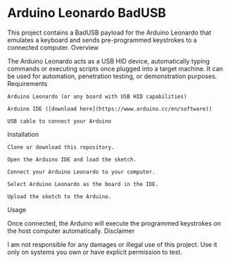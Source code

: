 # Arduino Leonardo BadUSB

This project contains a BadUSB payload for the Arduino Leonardo that emulates a keyboard and sends pre-programmed keystrokes to a connected computer.
Overview

The Arduino Leonardo acts as a USB HID device, automatically typing commands or executing scripts once plugged into a target machine. It can be used for automation, penetration testing, or demonstration purposes.
Requirements

    Arduino Leonardo (or any board with USB HID capabilities)

    Arduino IDE ([download here](https://www.arduino.cc/en/software))

    USB cable to connect your Arduino

Installation

    Clone or download this repository.

    Open the Arduino IDE and load the sketch.

    Connect your Arduino Leonardo to your computer.

    Select Arduino Leonardo as the board in the IDE.

    Upload the sketch to the Arduino.

Usage

Once connected, the Arduino will execute the programmed keystrokes on the host computer automatically.
Disclaimer

I am not responsible for any damages or illegal use of this project. Use it only on systems you own or have explicit permission to test.
